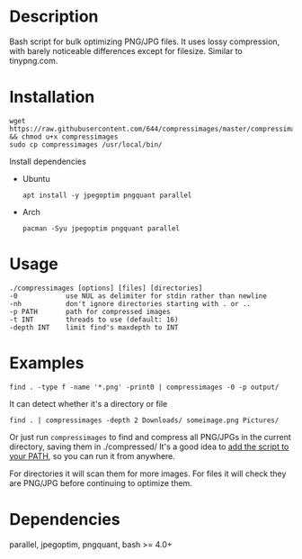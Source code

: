 # Description
Bash script for bulk optimizing PNG/JPG files. It uses lossy compression, with barely noticeable differences except for filesize. Similar to tinypng.com.

# Installation
    wget https://raw.githubusercontent.com/644/compressimages/master/compressimages && chmod u+x compressimages
    sudo cp compressimages /usr/local/bin/

Install dependencies

* Ubuntu
    
      apt install -y jpegoptim pngquant parallel
    
* Arch

      pacman -Syu jpegoptim pngquant parallel

# Usage
    ./compressimages [options] [files] [directories]
    -0            use NUL as delimiter for stdin rather than newline
    -nh           don't ignore directories starting with . or ..
    -p PATH       path for compressed images
    -t INT        threads to use (default: 16)
    -depth INT    limit find's maxdepth to INT

# Examples
    find . -type f -name '*.png' -print0 | compressimages -0 -p output/

It can detect whether it's a directory or file

    find . | compressimages -depth 2 Downloads/ someimage.png Pictures/
    
Or just run `compressimages` to find and compress all PNG/JPGs in the current directory, saving them in ./compressed/
It's a good idea to [add the script to your PATH](https://askubuntu.com/questions/97897/add-bash-script-folder-to-path/97899#97899), so you can run it from anywhere.
    
For directories it will scan them for more images.
For files it will check they are PNG/JPG before continuing to optimize them.

# Dependencies
parallel, jpegoptim, pngquant, bash >= 4.0+
